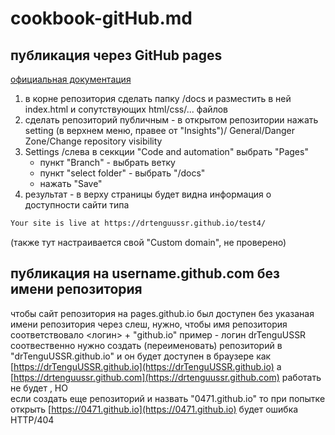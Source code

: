 # cookbook-gitHub.md

## публикация через GitHub pages

[официальная документация](https://docs.github.com/en/pages/getting-started-with-github-pages/configuring-a-publishing-source-for-your-github-pages-site)

1. в корне репозитория сделать папку /docs и разместить в ней  
index.html и сопутствующих html/css/... файлов
2. сделать репозиторий публичным - в открытом репозитории
нажать setting (в верхнем меню, правее от "Insights")/
General/Danger Zone/Change repository visibility
3. Settings /слева в секкции "Code and automation" выбрать "Pages"
    - пункт "Branch" - выбрать ветку
    - пункт "select folder" - выбрать "/docs"
    - нажать "Save"
4. результат - в верху страницы будет видна информация о доступности сайти типа

````html
Your site is live at https://drtenguussr.github.io/test4/
````

(также тут настраивается свой "Custom domain", не проверено)

## публикация на username.github.com без имени репозитория

чтобы сайт репозитория на pages.github.io был доступен
без указаная имени репозитория через слеш, нужно, чтобы
имя репозитория соответствовало <логин> + "github.io"
пример - логин drTenguUSSR соотвественно нужно создать
(переименовать) репозиторий в "drTenguUSSR.github.io"
и он будет доступен в браузере как
[https://drTenguUSSR.github.io](https://drTenguUSSR.github.io)
а [https://drtenguussr.github.com](https://drtenguussr.github.com)
работать не будет
, НО<br>
если создать еще репозиторий и назвать "0471.github.io"
то при попытке открыть
[https://0471.github.io](https://0471.github.io)
будет ошибка HTTP/404
